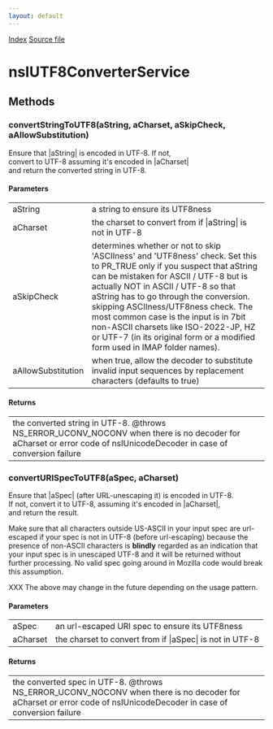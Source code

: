 ```yaml
---
layout: default
---
```

<div id='links'><a href="../index.html">Index</a>
<a href="http://dxr.mozilla.org/mozilla-central/source/intl/uconv/nsIUTF8ConverterService.idl">Source file</a>
</div>

# nsIUTF8ConverterService #

## Methods ##

### convertStringToUTF8(aString, aCharset, aSkipCheck, aAllowSubstitution) ###
  
Ensure that |aString| is encoded in UTF-8.  If not,   
convert to UTF-8 assuming it's encoded in |aCharset|  
and return the converted string in UTF-8.  
  
  

#### Parameters ####

<table>

<tr>
<td>aString</td>
<td>a string to  ensure its UTF8ness  
</td>
</tr>

<tr>
<td>aCharset</td>
<td>the charset to convert from if |aString| is not in UTF-8  
</td>
</tr>

<tr>
<td>aSkipCheck</td>
<td>determines whether or not to skip 'ASCIIness' and   
       'UTF8ness' check. Set this to PR_TRUE only if you suspect that   
       aString can be mistaken for ASCII / UTF-8 but is actually NOT   
       in ASCII / UTF-8 so that aString has to go through the conversion.  
       skipping ASCIIness/UTF8ness check.  
       The most common case is the input is in 7bit non-ASCII charsets  
       like ISO-2022-JP, HZ or UTF-7 (in its original form or  
       a modified form used in IMAP folder names).  
</td>
</tr>

<tr>
<td>aAllowSubstitution</td>
<td>when true, allow the decoder to substitute  
       invalid input sequences by replacement characters (defaults to  
       true)  
</td>
</tr>

</table>

#### Returns ####

<table>

<tr>
<td>the converted string in UTF-8.  
@throws NS_ERROR_UCONV_NOCONV when there is no decoder for aCharset  
        or error code of nsIUnicodeDecoder in case of conversion failure  
</td>
</tr>

</table>

### convertURISpecToUTF8(aSpec, aCharset) ###
  
Ensure that |aSpec| (after URL-unescaping it) is encoded in UTF-8.    
If not,  convert it to UTF-8, assuming it's encoded in |aCharset|,    
and return the result.  
  
<p>Make sure that all characters outside US-ASCII in your input spec   
are url-escaped if  your spec is not in UTF-8 (before url-escaping)   
because the presence of non-ASCII characters is <strong>blindly</strong>  
regarded as an indication that your input spec is in unescaped UTF-8  
and it will be returned without further processing. No valid spec  
going around in Mozilla code would break this assumption.   
  
<p>XXX The above may change in the future depending on the usage pattern.  
  
  

#### Parameters ####

<table>

<tr>
<td>aSpec</td>
<td>an url-escaped URI spec to  ensure its UTF8ness  
</td>
</tr>

<tr>
<td>aCharset</td>
<td>the charset to convert from if |aSpec| is not in UTF-8  
</td>
</tr>

</table>

#### Returns ####

<table>

<tr>
<td>the converted spec in UTF-8.  
@throws NS_ERROR_UCONV_NOCONV when there is no decoder for aCharset  
        or error code of nsIUnicodeDecoder in case of conversion failure  
</td>
</tr>

</table>
